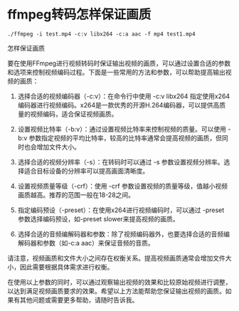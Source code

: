 # ffmpeg转码怎样保证画质

```
./ffmpeg -i test.mp4 -c:v libx264 -c:a aac -f mp4 test1.mp4
```
怎样保证画质

要在使用FFmpeg进行视频转码时保证输出视频的画质，可以通过设置合适的参数和选项来控制视频编码过程。下面是一些常用的方法和参数，可以帮助提高输出视频的画质：

1. 选择合适的视频编码器（-c:v）：在命令行中使用 -c:v libx264 指定使用x264编码器进行视频编码。x264是一款优秀的开源H.264编码器，可以提供高质量的视频编码，适合保证视频画质。

2. 设置视频比特率（-b:v）：通过设置视频比特率来控制视频的质量。可以使用 -b:v 参数指定视频的平均比特率，较高的比特率通常会提高视频的画质，但同时也会增加文件大小。

3. 选择合适的视频分辨率（-s）：在转码时可以通过 -s 参数设置视频分辨率。选择适合目标设备的分辨率可以提高画面清晰度。

4. 设置视频质量等级（-crf）：使用 -crf 参数设置视频的质量等级，值越小视频画质越高。推荐的范围一般在18-28之间。

5. 指定编码预设（-preset）：在使用x264进行视频编码时，可以通过 -preset 参数选择编码预设，如-preset slower来提高视频的画质。

6. 选择合适的音频编解码器和参数：除了视频编码器外，也要选择合适的音频编解码器和参数（如-c:a aac）来保证音频的音质。

请注意，视频画质和文件大小之间存在权衡关系。提高视频画质通常会增加文件大小，因此需要根据具体需求进行权衡。

在使用以上参数的同时，可以通过观察输出视频的效果和比较原始视频进行调整，以达到满足视频画质要求的效果。希望以上方法能帮助您保证输出视频的画质。如果有其他问题或需要更多帮助，请随时告诉我。
